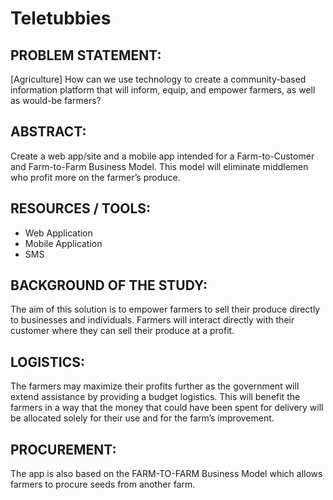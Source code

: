 # Teletubbies

## PROBLEM STATEMENT: 
[Agriculture] How can we use technology to create a community-based information platform that will inform, equip, and empower farmers, as well as would-be farmers?


## ABSTRACT:
Create a web app/site and a mobile app intended for a Farm-to-Customer and Farm-to-Farm Business Model. This model will eliminate middlemen who profit more on the farmer’s produce. 


## RESOURCES / TOOLS:
* Web Application
* Mobile Application
* SMS


## BACKGROUND OF THE STUDY:
The aim of this solution is to empower farmers to sell their produce directly to businesses and individuals. Farmers will interact directly with their customer where they can sell their produce at a profit. 

## LOGISTICS:
The farmers may maximize their profits further as the government will extend assistance by providing a budget logistics. This will benefit the farmers in a way that the money that could have been spent for delivery will be allocated solely for their use and for the farm’s improvement.

## PROCUREMENT:
The app is also based on the FARM-TO-FARM Business Model which allows farmers to procure seeds from another farm. 
